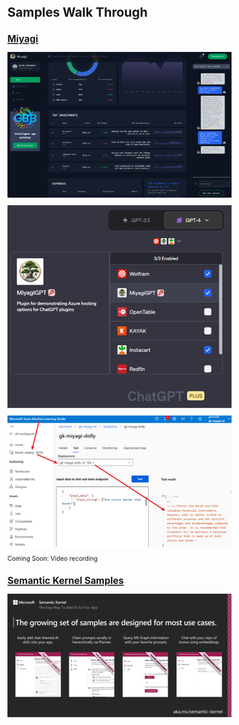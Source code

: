 # Samples Walk Through

## [Miyagi](https://github.com/Azure-Samples/miyagi)

![ui](../../assets/images/wip-ui.png)

![plugin](../../assets/images/plugin.png)

![aml](../../assets/images/aml-miyagi-dolly.png)

Coming Soon: Video recording

## [Semantic Kernel Samples](https://github.com/microsoft/semantic-kernel#sample-apps-)

![sk-samples](../../assets/images/00-intro/sk-samples.png)